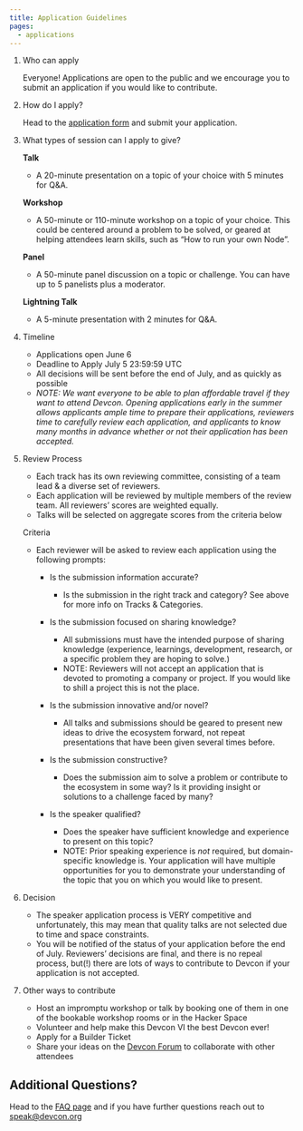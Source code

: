 ```yaml
---
title: Application Guidelines
pages:
  - applications
---
```

1. Who can apply

   Everyone! Applications are open to the public and we encourage you to submit an application if you would like to contribute.
2. How do I apply?

   Head to the [application form](https://speak.devcon.org/devcon-vi-2022/cfp) and submit your application.
3. What types of session can I apply to give?

   **Talk**

   * A 20-minute presentation on a topic of your choice with 5 minutes for Q&A.

   **Workshop**

   * A 50-minute or 110-minute workshop on a topic of your choice. This could be centered around a problem to be solved, or geared at helping attendees learn skills, such as “How to run your own Node”.

   **Panel**

   * A 50-minute panel discussion on a topic or challenge. You can have up to 5 panelists plus a moderator.

   **Lightning Talk**

   * A 5-minute presentation with 2 minutes for Q&A.
4. Timeline

   * Applications open June 6
   * Deadline to Apply July 5 23:59:59 UTC
   * All decisions will be sent before the end of July, and as quickly as possible
   * *NOTE: We want everyone to be able to plan affordable travel if they want to attend Devcon. Opening applications early in the summer allows applicants ample time to prepare their applications, reviewers time to carefully review each application, and applicants to know many months in advance whether or not their application has been accepted.*
5. Review Process

   * Each track has its own reviewing committee, consisting of a team lead & a diverse set of reviewers.
   * Each application will be reviewed by multiple members of the review team. All reviewers’ scores are weighted equally.
   * Talks will be selected on aggregate scores from the criteria below

   Criteria

   * Each reviewer will be asked to review each application using the following prompts:

     * Is the submission information accurate?

       * Is the submission in the right track and category? See above for more info on Tracks & Categories.
     * Is the submission focused on sharing knowledge?

       * All submissions must have the intended purpose of sharing knowledge (experience, learnings, development, research, or a specific problem they are hoping to solve.)
       * NOTE: Reviewers will not accept an application that is devoted to promoting a company or project. If you would like to shill a project this is not the place.
     * Is the submission innovative and/or novel?

       * All talks and submissions should be geared to present new ideas to drive the ecosystem forward, not repeat presentations that have been given several times before.
     * Is the submission constructive?

       * Does the submission aim to solve a problem or contribute to the ecosystem in some way? Is it providing insight or solutions to a challenge faced by many?
     * Is the speaker qualified?

       * Does the speaker have sufficient knowledge and experience to present on this topic?
       * NOTE: Prior speaking experience is *not* required, but domain-specific knowledge is. Your application will have multiple opportunities for you to demonstrate your understanding of the topic that you on which you would like to present.
6. Decision

   * The speaker application process is VERY competitive and unfortunately, this may mean that quality talks are not selected due to time and space constraints.
   * You will be notified of the status of your application before the end of July. Reviewers’ decisions are final, and there is no repeal process, but(!) there are lots of ways to contribute to Devcon if your application is not accepted.
7. Other ways to contribute

   * Host an impromptu workshop or talk by booking one of them in one of the bookable workshop rooms or in the Hacker Space
   * Volunteer and help make this Devcon VI the best Devcon ever!
   * Apply for a Builder Ticket
   * Share your ideas on the [Devcon Forum](https://forum.devcon.org/) to collaborate with other attendees

## Additional Questions?

Head to the [FAQ page](/faq#programming) and if you have further questions reach out to [speak@devcon.org](mailto:speak@devcon.org)
